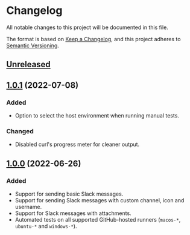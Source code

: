 # Changelog

All notable changes to this project will be documented in this file.

The format is based on [Keep a Changelog](https://keepachangelog.com/en/1.0.0/),
and this project adheres to [Semantic Versioning](https://semver.org/spec/v2.0.0.html).

## [Unreleased]

## [1.0.1] (2022-07-08)

### Added
- Option to select the host environment when running manual tests.

### Changed
- Disabled curl's progress meter for cleaner output.

## [1.0.0] (2022-06-26)

### Added
- Support for sending basic Slack messages.
- Support for sending Slack messages with custom channel, icon and username.
- Support for Slack messages with attachments.
- Automated tests on all supported GitHub-hosted runners (`macos-*`, `ubuntu-*` and `windows-*`).

[unreleased]: https://github.com/pcolby/post-to-slack/compare/v1.0.0...HEAD
[1.0.0]: https://github.com/pcolby/post-to-slack/releases/tag/v1.0.0
[1.0.1]: https://github.com/pcolby/post-to-slack/releases/tag/v1.0.1
